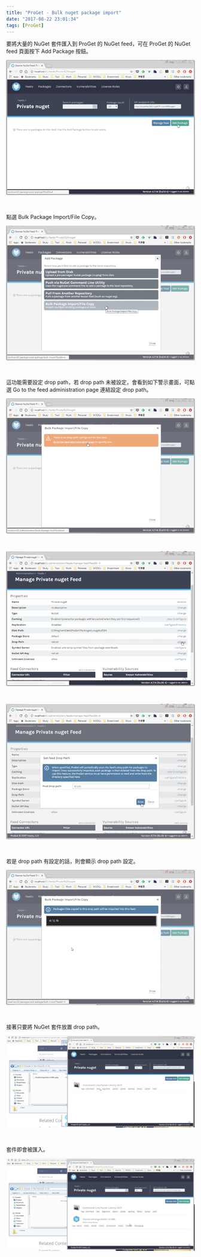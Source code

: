 ```yaml
---
title: "ProGet - Bulk nuget package import"
date: "2017-08-22 23:01:34"
tags: [ProGet]
---
```



要將大量的 NuGet 套件匯入到 ProGet 的 NuGet feed，可在 ProGet 的 NuGet feed 頁面按下 Add Package 按鈕。  

<!-- More -->

![1.png](1.png)

<br/>


點選 Bulk Package Import/File Copy。  

![2.png](2.png)

<br/>


這功能需要設定 drop path，若 drop path 未被設定，會看到如下警示畫面，可點選 Go to the feed administration page 連結設定 drop path。  

![3.png](3.png)

<br/>


![4.png](4.png)

<br/>


![5.png](5.png)

<br/>


若是 drop path 有設定的話，則會顯示 drop path 設定。  

![6.png](6.png)

<br/>


接著只要將 NuGet 套件放置 drop path。  

![7.png](7.png)

<br/>


套件即會被匯入。  

![8.png](8.png)

<br/>
